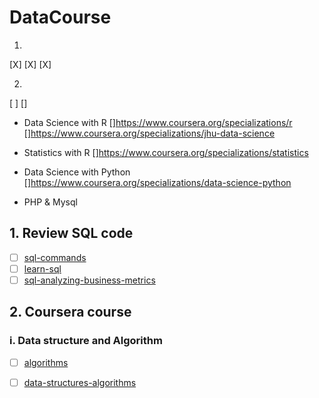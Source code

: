 # DataCourse
1. 
[X] 
[X] 
[X] 

2. 

[ ] 
[]

* Data Science with R
[]https://www.coursera.org/specializations/r
[]https://www.coursera.org/specializations/jhu-data-science

* Statistics with R
[]https://www.coursera.org/specializations/statistics

* Data Science with Python
[]https://www.coursera.org/specializations/data-science-python

* PHP & Mysql
## 1. Review SQL code
- [ ] [sql-commands](https://www.codecademy.com/articles/sql-commands)
- [ ] [learn-sql](https://www.codecademy.com/learn/learn-sql)
- [ ] [sql-analyzing-business-metrics](https://www.codecademy.com/learn/sql-analyzing-business-metrics/)
## 2. Coursera course
### i. Data structure and Algorithm
- [ ] [algorithms](https://www.coursera.org/specializations/algorithms)
- [ ] [data-structures-algorithms](https://www.coursera.org/specializations/data-structures-algorithms)


